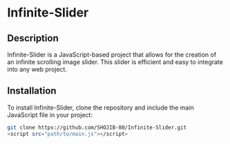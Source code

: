 # Infinite-Slider

## Description
Infinite-Slider is a JavaScript-based project that allows for the creation of an infinite scrolling image slider. This slider is efficient and easy to integrate into any web project.

## Installation
To install Infinite-Slider, clone the repository and include the main JavaScript file in your project:
```bash
git clone https://github.com/SHOJIB-80/Infinite-Slider.git
<script src="path/to/main.js"></script>
